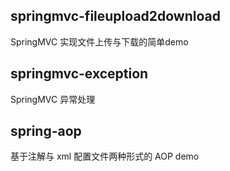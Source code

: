 ## springmvc-fileupload2download
SpringMVC 实现文件上传与下载的简单demo
## springmvc-exception
SpringMVC 异常处理
## spring-aop
基于注解与 xml 配置文件两种形式的 AOP demo
